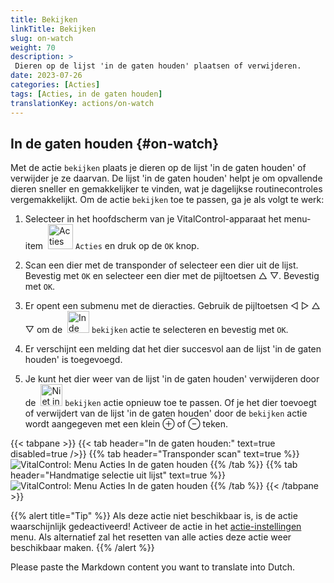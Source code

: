```yaml
---
title: Bekijken
linkTitle: Bekijken
slug: on-watch
weight: 70
description: >
 Dieren op de lijst 'in de gaten houden' plaatsen of verwijderen.
date: 2023-07-26
categories: [Acties]
tags: [Acties, in de gaten houden]
translationKey: actions/on-watch
---
```


## In de gaten houden {#on-watch}

Met de actie `bekijken` plaats je dieren op de lijst 'in de gaten houden' of verwijder je ze daarvan. De lijst 'in de gaten houden' helpt je om opvallende dieren sneller en gemakkelijker te vinden, wat je dagelijkse routinecontroles vergemakkelijkt. Om de actie `bekijken` toe te passen, ga je als volgt te werk:

1. Selecteer in het hoofdscherm van je VitalControl-apparaat het menu-item &nbsp;<img src="/icons/actions.svg" width="40" align="bottom" alt="Acties" /> `Acties` en druk op de `OK` knop.

2. Scan een dier met de transponder of selecteer een dier uit de lijst. Bevestig met `OK` en selecteer een dier met de pijltoetsen △ ▽. Bevestig met `OK`.

3. Er opent een submenu met de dieracties. Gebruik de pijltoetsen ◁ ▷ △ ▽ om de &nbsp;<img src="/icons/actions/on-watch.svg" width="35" align="bottom" alt="In de gaten houden" /> `bekijken` actie te selecteren en bevestig met `OK`.

4. Er verschijnt een melding dat het dier succesvol aan de lijst 'in de gaten houden' is toegevoegd.

5. Je kunt het dier weer van de lijst 'in de gaten houden' verwijderen door de &nbsp;<img src="/icons/actions/on-watch-minus.svg" width="35" align="bottom" alt="Niet in de gaten houden" />  `bekijken` actie opnieuw toe te passen. Of je het dier toevoegt of verwijdert van de lijst 'in de gaten houden' door de `bekijken` actie wordt aangegeven met een klein ⊕ of ⊖ teken.

{{< tabpane >}}
{{< tab header="In de gaten houden:" text=true disabled=true />}}
{{% tab header="Transponder scan" text=true %}}
 ![VitalControl: Menu Acties In de gaten houden](../images/onwatch-scan.png "bekijken")
{{% /tab %}}
{{% tab header="Handmatige selectie uit lijst" text=true %}}
 ![VitalControl: Menu Acties In de gaten houden](../images/onwatch.png "bekijken")
{{% /tab %}}
{{< /tabpane >}}

{{% alert title="Tip" %}}
Als deze actie niet beschikbaar is, is de actie waarschijnlijk gedeactiveerd! Activeer de actie in het [actie-instellingen](../setting/) menu. Als alternatief zal het resetten van alle acties deze actie weer beschikbaar maken.
{{% /alert %}}

Please paste the Markdown content you want to translate into Dutch.

